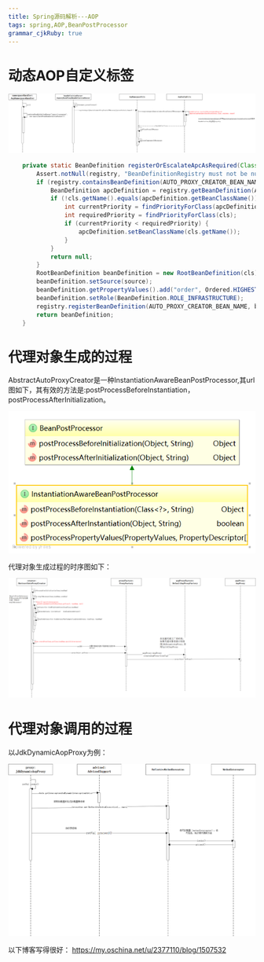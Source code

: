 ```yaml
---
title: Spring源码解析---AOP
tags: spring,AOP,BeanPostProcessor
grammar_cjkRuby: true
---
```


# 动态AOP自定义标签
![动态AOP自定义标签][1]

``` java
	private static BeanDefinition registerOrEscalateApcAsRequired(Class<?> cls, BeanDefinitionRegistry registry, Object source) {
		Assert.notNull(registry, "BeanDefinitionRegistry must not be null");
		if (registry.containsBeanDefinition(AUTO_PROXY_CREATOR_BEAN_NAME)) {
			BeanDefinition apcDefinition = registry.getBeanDefinition(AUTO_PROXY_CREATOR_BEAN_NAME);
			if (!cls.getName().equals(apcDefinition.getBeanClassName())) {
				int currentPriority = findPriorityForClass(apcDefinition.getBeanClassName());
				int requiredPriority = findPriorityForClass(cls);
				if (currentPriority < requiredPriority) {
					apcDefinition.setBeanClassName(cls.getName());
				}
			}
			return null;
		}
		RootBeanDefinition beanDefinition = new RootBeanDefinition(cls);
		beanDefinition.setSource(source);
		beanDefinition.getPropertyValues().add("order", Ordered.HIGHEST_PRECEDENCE);
		beanDefinition.setRole(BeanDefinition.ROLE_INFRASTRUCTURE);
		registry.registerBeanDefinition(AUTO_PROXY_CREATOR_BEAN_NAME, beanDefinition);//注册BeanDefinition
		return beanDefinition;
	}
```
# 代理对象生成的过程
AbstractAutoProxyCreator是一种InstantiationAwareBeanPostProcessor,其url图如下，其有效的方法是:postProcessBeforeInstantiation，postProcessAfterInitialization。

![enter description here][2]

代理对象生成过程的时序图如下：

![enter description here][3]

# 代理对象调用的过程

以JdkDynamicAopProxy为例：

![enter description here][4]


以下博客写得很好：
https://my.oschina.net/u/2377110/blog/1507532


  [1]: ./images/AOP%E5%8A%A8%E6%80%81%E6%A0%87%E7%AD%BE.png "AOP动态标签"
  [2]: ./images/instantiationAwareBeanPostprocessor-uml.png "instantiationAwareBeanPostprocessor-uml"
  [3]: ./images/%E5%88%9B%E5%BB%BAaop%E4%BB%A3%E7%90%86_1.png "创建aop代理"
  [4]: ./images/aop%E8%B0%83%E7%94%A8%E8%BF%87%E7%A8%8B.png "aop调用过程"